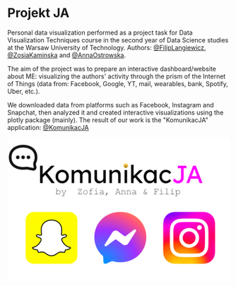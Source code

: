 # Projekt JA

Personal data visualization performed as a project task for Data Visualization Techniques course in the second year of Data Science studies at the Warsaw University of Technology. Authors: [@FilipLangiewicz](https://github.com/FilipLangiewicz), [@ZosiaKaminska]([https://github.com/MaciejMomot](https://github.com/kaminskaz)) and [@AnnaOstrowska](https://github.com/annaostrowska03).

The aim of the project was to prepare an interactive dashboard/website about ME: visualizing the authors' activity through the prism of the Internet of Things (data from: Facebook, Google, YT, mail, wearables, bank, Spotify, Uber, etc.).

We downloaded data from platforms such as Facebook, Instagram and Snapchat, then analyzed it and created interactive visualizations using the plotly package (mainly). The result of our work is the "KomunikacJA" application: [@KomunikacJA](https://github.com/FilipLangiewicz/Projekt_TWD_02/tree/main/app/KomunikacJA)

<div align="center">
  <img src="app/KomunikacJA/www/logo.png" width="600"/>
</div>

